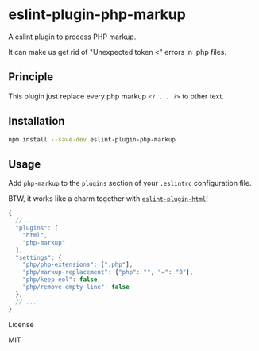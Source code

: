# eslint-plugin-php-markup

A eslint plugin to process PHP markup.

It can make us get rid of "Unexpected token <" errors in .php files.

## Principle

This plugin just replace every php markup `<? ... ?>` to other text.

## Installation

```sh
npm install --save-dev eslint-plugin-php-markup
```

## Usage

Add `php-markup` to the `plugins` section of your `.eslintrc` configuration file.

BTW, it works like a charm together with [`eslint-plugin-html`](https://github.com/BenoitZugmeyer/eslint-plugin-html)!

```js
{
  // ...
  "plugins": [
    "html",
    "php-markup"
  ],
  "settings": {
    "php/php-extensions": [".php"],
    "php/markup-replacement": {"php": "", "=": "0"},
    "php/keep-eol": false,
    "php/remove-empty-line": false
  },
  // ...
}
```

License

MIT
